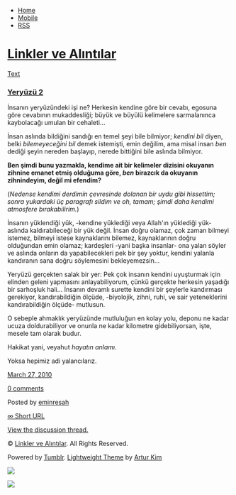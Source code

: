 -   [Home](/)
-   [Mobile](/mobile)
-   [RSS](http://eminresah.tumblr.com/rss)

[Linkler ve Alıntılar](/)
=========================

[Text](http://eminresah.tumblr.com/post/475735706/yeryuzu-2)

### [Yeryüzü 2](http://eminresah.tumblr.com/post/475735706/yeryuzu-2)

İnsanın yeryüzündeki işi ne? Herkesin kendine göre bir cevabı, egosuna
göre cevabının mukaddesliği; büyük ve büyülü kelimelere sarmalanınca
kaybolacağı umulan bir cehaleti…

İnsan aslında bildiğini sandığı en temel şeyi bile bilmiyor; *kendini
bil* diyen, belki *bilemeyeceğini bil* demek istemişti, emin değilim,
ama misal insan *ben* dediği şeyin nereden başlayıp, nerede bittiğini
bile aslında bilmiyor.

**Ben şimdi bunu yazmakla, kendime ait bir kelimeler dizisini okuyanın
zihnine emanet etmiş olduğuma göre, *ben* birazcık da okuyanın
zihnindeyim, değil mi efendim?**

(*Nedense kendimi derdimin çevresinde dolanan bir uydu gibi hissettim;
sonra yukardaki üç paragrafı sildim ve oh, tamam; şimdi daha kendimi
atmosfere bırakabilirim.*)

İnsanın yüklendiği yük, -kendine yüklediği veya Allah'ın yüklediği yük-
aslında kaldırabileceği bir yük değil. İnsan doğru olamaz, çok zaman
bilmeyi istemez, bilmeyi istese kaynaklarını bilemez, kaynaklarının
doğru olduğundan emin olamaz; kardeşleri -yani başka insanlar- ona yalan
söyler ve aslında onların da yapabilecekleri pek bir şey yoktur, kendini
yalanla kandıranın sana doğru söylemesini bekleyemezsin…

Yeryüzü gerçekten salak bir yer: Pek çok insanın kendini uyuşturmak için
elinden geleni yapmasını anlayabiliyorum, çünkü gerçekte herkesin
yaşadığı bir sarhoşluk hali… İnsanın devamlı surette kendini bir
şeylerle kandırması gerekiyor, kandırabildiğin ölçüde, -biyolojik,
zihni, ruhi, ve sair yeteneklerini kandırabildiğin ölçüde- mutlusun.

O sebeple ahmaklık yeryüzünde mutluluğun en kolay yolu, deponu ne kadar
ucuza doldurabiliyor ve onunla ne kadar kilometre gidebiliyorsan, işte,
mesele tam olarak budur.

Hakikat yani, veyahut *hayatın anlamı*.

Yoksa hepimiz adi yalancılarız.

[March 27, 2010](http://eminresah.tumblr.com/post/475735706/yeryuzu-2)

[0
comments](http://eminresah.tumblr.com/post/475735706/yeryuzu-2#disqus_thread)

Posted by [eminresah](http://eminresah.tumblr.com/)

[∞ Short URL](http://tmblr.co/ZWS1OySMoQQ)

[View the discussion thread.](http://erblog.disqus.com/?url=ref)

© [Linkler ve Alıntılar](/). All Rights Reserved.

Powered by [Tumblr](http://tumblr.com). [Lightweight
Theme](http://www.tumblr.com/theme/10820) by [Artur
Kim](http://arturkim.com)

![](https://px.srvcs.tumblr.com/impixu?T=1434918928&J=eyJ0eXBlIjoidXJsIiwidXJsIjoiaHR0cDpcL1wvZW1pbnJlc2FoLnR1bWJsci5jb21cL3Bvc3RcLzQ3NTczNTcwNlwveWVyeXV6dS0yIiwicmVxdHlwZSI6MCwicm91dGUiOiJcL3Bvc3RcLzppZFwvOnN1bW1hcnkiLCJub3NjcmlwdCI6MX0=&U=AHFEBGAMMH&K=341dc11cf6041af0d27a68c3489f53633f5d03706e02ac8ae88c3e06d47ea0d5&R=)

![](https://px.srvcs.tumblr.com/impixu?T=1434918928&J=eyJ0eXBlIjoicG9zdCIsInVybCI6Imh0dHA6XC9cL2VtaW5yZXNhaC50dW1ibHIuY29tXC9wb3N0XC80NzU3MzU3MDZcL3llcnl1enUtMiIsInJlcXR5cGUiOjAsInJvdXRlIjoiXC9wb3N0XC86aWRcLzpzdW1tYXJ5IiwicG9zdHMiOlt7InBvc3RpZCI6IjQ3NTczNTcwNiIsImJsb2dpZCI6IjM2NDgwMjgiLCJzb3VyY2UiOjMzfV0sIm5vc2NyaXB0IjoxfQ==&U=PJGHCMBMOK&K=c17f4c0db1854268179f0fc411c5febd5585c82da1d0fb7833f852b588d6419c&R=)

